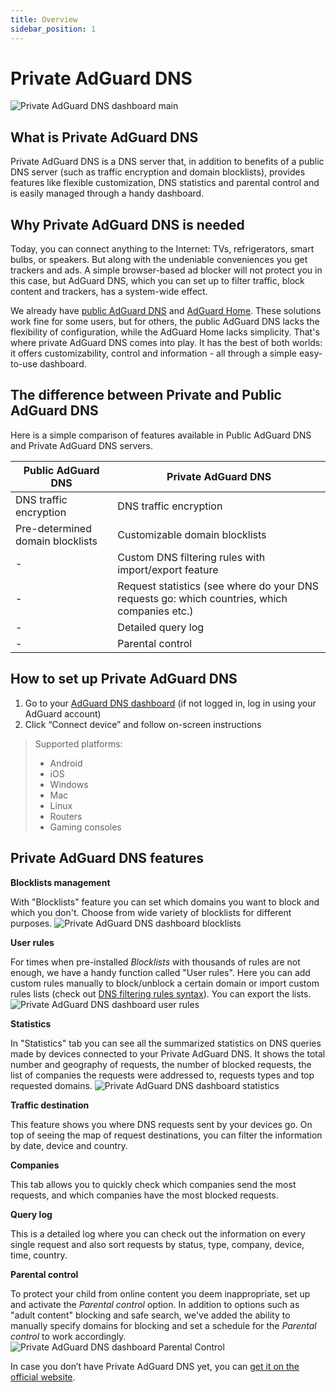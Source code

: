 ```yaml
---
title: Overview
sidebar_position: 1
---
```


# Private AdGuard DNS

![Private AdGuard DNS dashboard main](https://cdn.adguard.com/public/Adguard/Blog/private_adguard_dns/main.png)

## What is Private AdGuard DNS

Private AdGuard DNS is a DNS server that, in addition to benefits of a public DNS server (such as traffic encryption and domain blocklists), provides features like flexible customization, DNS statistics and parental control and is easily managed through a handy dashboard.

## Why Private AdGuard DNS is needed

Today, you can connect anything to the Internet: TVs, refrigerators, smart bulbs, or speakers. But along with the undeniable conveniences you get trackers and ads. A simple browser-based ad blocker will not protect you in this case, but AdGuard DNS, which you can set up to filter traffic, block content and trackers, has a system-wide effect.

We already have [public AdGuard DNS](../public-dns/overview.md) and [AdGuard Home](https://github.com/AdguardTeam/AdGuardHome). These solutions work fine for some users, but for others, the public AdGuard DNS lacks the flexibility of configuration, while the AdGuard Home lacks simplicity. That's where private AdGuard DNS comes into play. It has the best of both worlds: it offers customizability, control and information - all through a simple easy-to-use dashboard.

## The difference between Private and Public AdGuard DNS

Here is a simple comparison of features available in Public AdGuard DNS and Private AdGuard DNS servers.

| Public AdGuard DNS  | Private AdGuard DNS |
| ----------- | ----------- |
| DNS traffic encryption      | DNS traffic encryption       |
| Pre-determined domain blocklists      | Customizable domain blocklists      |
| -   | Custom DNS filtering rules with import/export feature
| -   | Request statistics (see where do your DNS requests go: which countries, which companies etc.)        |
| -   | Detailed query log |
| -   | Parental control       |

## How to set up Private AdGuard DNS

1. Go to your [AdGuard DNS dashboard](https://adguard-dns.com/dashboard/) (if not logged in, log in using your AdGuard account)
2. Click “Connect device” and follow on-screen instructions

> Supported platforms: 
>- Android
>- iOS
>- Windows
>- Mac
>- Linux
>- Routers
>- Gaming consoles


## Private AdGuard DNS features

**Blocklists management**

With "Blocklists" feature you can set which domains you want to block and which you don't. Сhoose from wide variety of blocklists for different purposes.
![Private AdGuard DNS dashboard blocklists](https://cdn.adguard.com/public/Adguard/Blog/private_adguard_dns/blocklists.png)

**User rules**

For times when pre-installed *Blocklists* with thousands of rules are not enough, we have a handy function called "User rules". Here you can add custom rules manually to block/unblock a certain domain or import custom rules lists (check out [DNS filtering rules syntax](../general/dns-filtering-syntax.md)). You can export the lists. 
    ![Private AdGuard DNS dashboard user rules](https://cdn.adguard.com/public/Adguard/Blog/private_adguard_dns/import.png)

**Statistics**

In "Statistics" tab you can see all the summarized statistics on DNS queries made by devices connected to your Private AdGuard  DNS. It shows the total number and geography of requests, the number of blocked requests, the list of companies the requests were addressed to, requests types and top requested domains. 
![Private AdGuard DNS dashboard statistics](https://cdn.adguard.com/public/Adguard/Blog/private_adguard_dns/statistics.png)

**Traffic destination**

This feature shows you where DNS requests sent by your devices go. On top of seeing the map of request destinations, you can filter the information by date, device and country.

**Companies**

This tab allows you to quickly check which companies send the most requests, and which companies have the most blocked requests. 

**Query log**

This is a detailed log where you can check out the information on every single request and also sort requests by status, type, company, device, time, country.

**Parental control**

To protect your child from online content you deem inappropriate, set up and activate the *Parental control* option. In addition to options such as "adult content" blocking and safe search, we've added the ability to manually specify domains for blocking and set a schedule for the *Parental control* to work accordingly.
    ![Private AdGuard DNS dashboard Parental Control](https://cdn.adguard.com/public/Adguard/Blog/private_adguard_dns/parental_control.png)
        
In case you don’t have Private AdGuard DNS yet, you can [get it on the official website](https://adguard-dns.com/).

